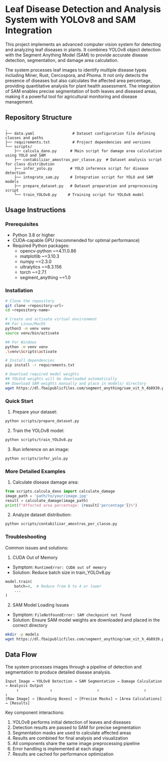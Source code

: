 # Leaf Disease Detection and Analysis System with YOLOv8 and SAM Integration

This project implements an advanced computer vision system for detecting and analyzing leaf diseases in plants. It combines YOLOv8 object detection with the Segment Anything Model (SAM) to provide accurate disease detection, segmentation, and damage area calculation.

The system processes leaf images to identify multiple disease types including Miner, Rust, Cercospora, and Phoma. It not only detects the presence of diseases but also calculates the affected area percentage, providing quantitative analysis for plant health assessment. The integration of SAM enables precise segmentation of both leaves and diseased areas, making it a powerful tool for agricultural monitoring and disease management.

## Repository Structure
```
.
├── data.yaml                 # Dataset configuration file defining classes and paths
├── requirements.txt          # Project dependencies and versions
└── scripts/
    ├── calcula_dano.py      # Main script for damage area calculation using YOLO and SAM
    ├── contabilizar_amostras_por_classe.py  # Dataset analysis script for class distribution
    ├── infer_yolo.py        # YOLO inference script for disease detection
    ├── integrate_sam.py     # Integration script for YOLO and SAM models
    ├── prepare_dataset.py   # Dataset preparation and preprocessing script
    └── train_YOLOv8.py     # Training script for YOLOv8 model
```

## Usage Instructions
### Prerequisites
- Python 3.8 or higher
- CUDA-capable GPU (recommended for optimal performance)
- Required Python packages:
  - opencv-python ~=4.11.0.86
  - matplotlib ~=3.10.3
  - numpy ~=2.3.0
  - ultralytics ~=8.3.156
  - torch ~=2.7.1
  - segment_anything ~=1.0

### Installation

```bash
# Clone the repository
git clone <repository-url>
cd <repository-name>

# Create and activate virtual environment
## For Linux/MacOS
python3 -m venv venv
source venv/bin/activate

## For Windows
python -m venv venv
.\venv\Scripts\activate

# Install dependencies
pip install -r requirements.txt

# Download required model weights
## YOLOv8 weights will be downloaded automatically
## Download SAM weights manually and place in models/ directory
wget https://dl.fbaipublicfiles.com/segment_anything/sam_vit_h_4b8939.pth -P models/
```

### Quick Start

1. Prepare your dataset:
```bash
python scripts/prepare_dataset.py
```

2. Train the YOLOv8 model:
```bash
python scripts/train_YOLOv8.py
```

3. Run inference on an image:
```bash
python scripts/infer_yolo.py
```

### More Detailed Examples

1. Calculate disease damage area:
```python
from scripts.calcula_dano import calculate_damage
image_path = 'path/to/your/image.jpg'
result = calculate_damage(image_path)
print(f"Affected area percentage: {result['percentage']}%")
```

2. Analyze dataset distribution:
```bash
python scripts/contabilizar_amostras_por_classe.py
```

### Troubleshooting

Common issues and solutions:

1. CUDA Out of Memory
- Symptom: `RuntimeError: CUDA out of memory`
- Solution: Reduce batch size in train_YOLOv8.py
```python
model.train(
    batch=4,  # Reduce from 8 to 4 or lower
    ...
)
```

2. SAM Model Loading Issues
- Symptom: `FileNotFoundError: SAM checkpoint not found`
- Solution: Ensure SAM model weights are downloaded and placed in the correct directory
```bash
mkdir -p models
wget https://dl.fbaipublicfiles.com/segment_anything/sam_vit_h_4b8939.pth -P models/
```

## Data Flow
The system processes images through a pipeline of detection and segmentation to produce detailed disease analysis.

```ascii
Input Image → YOLOv8 Detection → SAM Segmentation → Damage Calculation → Analysis Output
     ↓              ↓                    ↓                    ↓               ↓
[Raw Image] → [Bounding Boxes] → [Precise Masks] → [Area Calculations] → [Results]
```

Key component interactions:
1. YOLOv8 performs initial detection of leaves and diseases
2. Detection results are passed to SAM for precise segmentation
3. Segmentation masks are used to calculate affected areas
4. Results are combined for final analysis and visualization
5. All components share the same image preprocessing pipeline
6. Error handling is implemented at each stage
7. Results are cached for performance optimization
